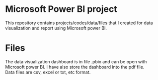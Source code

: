# Microsoft Power BI project
This repository contains projects/codes/data/files that I created for data visualization and report using Microsoft power BI.

# Files
The data visualization dashboard is in file .pbix and can be open with Microsoft power BI. I have also store the dashboard into the pdf file. <br/> 
Data files are csv, excel or txt, etc format.
